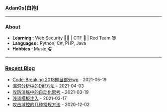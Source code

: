### Adan0s(白袍) 

---------------------------------------------------------------------------------------------------------------------------------------------------------------------------------

### About

-  **Learning :** Web Security :man_student: | CTF :checkered_flag: | Red Team :smiling_imp:
-  **Languages :** Python, C#, PHP, Java 
-  **Hobbies :** Music :headphones:

---------------------------------------------------------------------------------------------------------------------------------------------------------------------------------

### [Recent Blog](https://eviladan0s.github.io/)

- [Code-Breaking 2018题目部分wp](https://eviladan0s.github.io/2021/05/19/code-breaking-2018-wp/) - 2021-05-19
- [漏洞分析中的Diff方法](https://eviladan0s.github.io/2021/04/03/vul-diff/) - 2021-04-03
- [攻防演练中的自动化思考](https://eviladan0s.github.io/2021/03/19/redteam-automation-thinking/) - 2021-03-19
- [浅谈模板注入](https://eviladan0s.github.io/2021/03/17/Template-injection/) - 2021-03-17
- [攻击域控的几种常规方法](https://eviladan0s.github.io/2020/12/02/attack-dc/) - 2020-12-02
